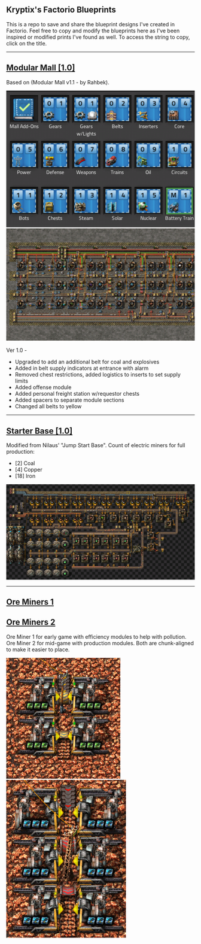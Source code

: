 ## Kryptix's Factorio Blueprints

This is a repo to save and share the blueprint designs I've created in Factorio.  Feel free to copy and modify the blueprints here as I've been inspired or modified prints I've found as well.  To access the string to copy, click on the title.

--------------------

## <a href="https://github.com/Kryptix-Dev/Factorio/blob/main/modular-mall">Modular Mall [1.0]</a>
Based on (Modular Mall v1.1 - by Rahbek).

<img src="https://github.com/Kryptix-Dev/Factorio/blob/main/blueprint-images/modular-mall-book.png" />
<img src="https://github.com/Kryptix-Dev/Factorio/blob/main/blueprint-images/modular-mall-built.png" /><br />

Ver 1.0 -
* Upgraded to add an additional belt for coal and explosives
* Added in belt supply indicators at entrance with alarm
* Removed chest restrictions, added logistics to inserts to set supply limits
* Added offense module
* Added personal freight station w/requestor chests
* Added spacers to separate module sections
* Changed all belts to yellow

--------------------

## <a href="https://github.com/Kryptix-Dev/Factorio/blob/main/starter-base">Starter Base [1.0]</a>
Modified from Nilaus' "Jump Start Base".  Count of electric miners for full production:

* [2] Coal
* [4] Copper
* [18] Iron

<img src="https://github.com/Kryptix-Dev/Factorio/blob/main/blueprint-images/starter-base.png" />

--------------------

## <a href="https://github.com/Kryptix-Dev/Factorio/blob/main/ore-miners-1">Ore Miners 1</a>
## <a href="https://github.com/Kryptix-Dev/Factorio/blob/main/ore-miners-2">Ore Miners 2</a>
Ore Miner 1 for early game with efficiency modules to help with pollution.  Ore Miner 2 for mid-game with production modules.  Both are chunk-aligned to make it easier to place.

<img src="https://github.com/Kryptix-Dev/Factorio/blob/main/blueprint-images/ore-miners-1.png" />
<img src="https://github.com/Kryptix-Dev/Factorio/blob/main/blueprint-images/ore-miners-2.png" />
